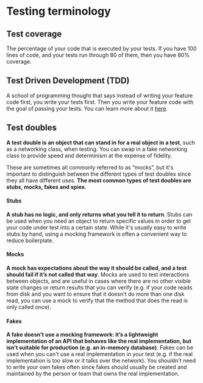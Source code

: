 # Testing terminology

## Test coverage

The percentage of your code that is executed by your tests. If you have 100 lines of code, and your tests run through 80 of them, then you have 80% coverage.


## Test Driven Development (TDD)

A school of programming thought that says instead of writing your feature code first, you write your tests first. Then you write your feature code with the goal of passing your tests. You can learn more about it [here](https://www.youtube.com/watch?v=pK7W5npkhho).


## Test doubles

**A test double is an object that can stand in for a real object in a test**, such as a networking class, when testing. You can swap in a fake networking class to provide speed and determinism at the expense of fidelity. 

These are sometimes all commonly referred to as “mocks”, but it's important to distinguish between the different types of test doubles since they all have different uses. **The most common types of test doubles are stubs, mocks, fakes and spies**.

#### Stubs

**A stub has no logic, and only returns what you tell it to return**. Stubs can be used when you need an object to return specific values in order to get your code under test into a certain state. While it's usually easy to write stubs by hand, using a mocking framework is often a convenient way to reduce boilerplate.

#### Mocks

**A mock has expectations about the way it should be called, and a test should fail if it’s not called that way**. Mocks are used to test interactions between objects, and are useful in cases where there are no other visible state changes or return results that you can verify (e.g. if your code reads from disk and you want to ensure that it doesn't do more than one disk read, you can use a mock to verify that the method that does the read is only called once).

#### Fakes

**A fake doesn’t use a mocking framework: it’s a lightweight implementation of an API that behaves like the real implementation, but isn't suitable for production (e.g. an in-memory database)**. Fakes can be used when you can't use a real implementation in your test (e.g. if the real implementation is too slow or it talks over the network). You shouldn't need to write your own fakes often since fakes should usually be created and maintained by the person or team that owns the real implementation.